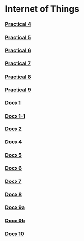 # Internet of Things

### [Practical 4](/4.pkt)

### [Practical 5](/5.pkt)

### [Practical 6](/6.pkt)

### [Practical 7](/7.pkt)

### [Practical 8](/8.pkt)

### [Practical 9](/9.pkt)

### [Docx 1](/1.docx)

### [Docx 1-1](/1-1.docx)

### [Docx 2](/2.docx)

### [Docx 4](/4.docx)

### [Docx 5](/5.docx)

### [Docx 6](/6.docx)

### [Docx 7](/7.docx)

### [Docx 8](/8.docx)

### [Docx 9a](/9.docx)

### [Docx 9b](/9b.docx)

### [Docx 10](/10.docx)

